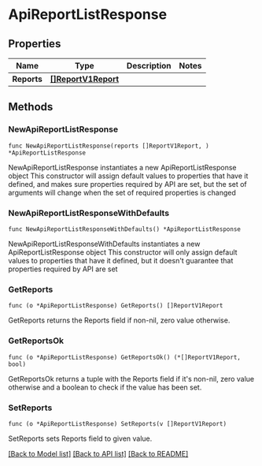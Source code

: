 # ApiReportListResponse

## Properties

Name | Type | Description | Notes
------------ | ------------- | ------------- | -------------
**Reports** | [**[]ReportV1Report**](ReportV1Report.md) |  | 

## Methods

### NewApiReportListResponse

`func NewApiReportListResponse(reports []ReportV1Report, ) *ApiReportListResponse`

NewApiReportListResponse instantiates a new ApiReportListResponse object
This constructor will assign default values to properties that have it defined,
and makes sure properties required by API are set, but the set of arguments
will change when the set of required properties is changed

### NewApiReportListResponseWithDefaults

`func NewApiReportListResponseWithDefaults() *ApiReportListResponse`

NewApiReportListResponseWithDefaults instantiates a new ApiReportListResponse object
This constructor will only assign default values to properties that have it defined,
but it doesn't guarantee that properties required by API are set

### GetReports

`func (o *ApiReportListResponse) GetReports() []ReportV1Report`

GetReports returns the Reports field if non-nil, zero value otherwise.

### GetReportsOk

`func (o *ApiReportListResponse) GetReportsOk() (*[]ReportV1Report, bool)`

GetReportsOk returns a tuple with the Reports field if it's non-nil, zero value otherwise
and a boolean to check if the value has been set.

### SetReports

`func (o *ApiReportListResponse) SetReports(v []ReportV1Report)`

SetReports sets Reports field to given value.



[[Back to Model list]](../README.md#documentation-for-models) [[Back to API list]](../README.md#documentation-for-api-endpoints) [[Back to README]](../README.md)


